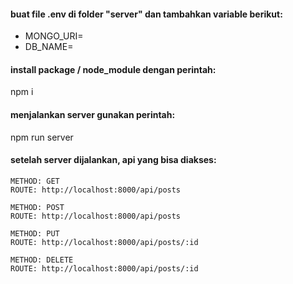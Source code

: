 #### buat file .env di folder "server" dan tambahkan variable berikut:

- MONGO_URI=
- DB_NAME=

#### install package / node_module dengan perintah:

npm i

#### menjalankan server gunakan perintah:

npm run server

#### setelah server dijalankan, api yang bisa diakses:

```
METHOD: GET
ROUTE: http://localhost:8000/api/posts
```

```
METHOD: POST
ROUTE: http://localhost:8000/api/posts
```

```
METHOD: PUT
ROUTE: http://localhost:8000/api/posts/:id
```

```
METHOD: DELETE
ROUTE: http://localhost:8000/api/posts/:id
```
